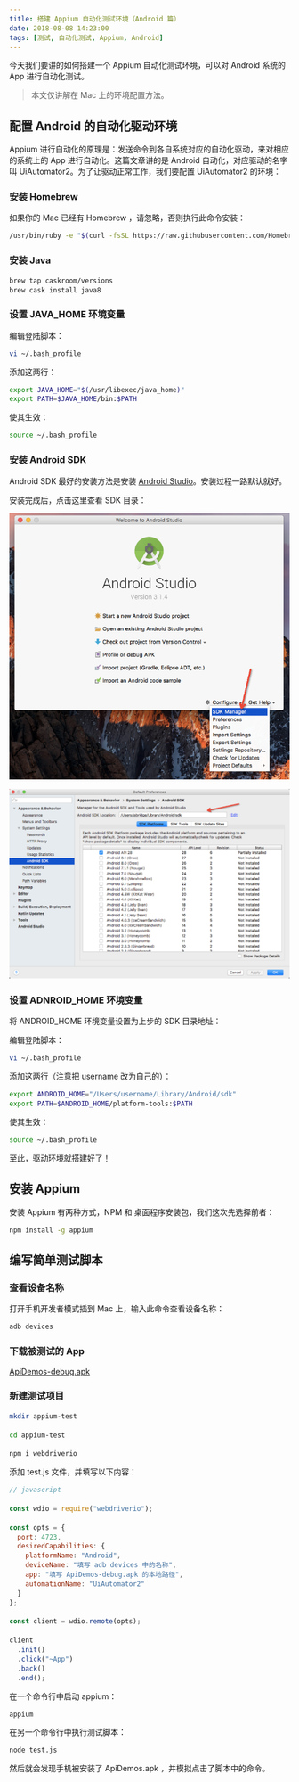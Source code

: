 ```yaml
---
title: 搭建 Appium 自动化测试环境（Android 篇）
date: 2018-08-08 14:23:00
tags: [测试, 自动化测试, Appium, Android]
---
```


今天我们要讲的如何搭建一个 Appium 自动化测试环境，可以对 Android 系统的 App 进行自动化测试。

> 本文仅讲解在 Mac 上的环境配置方法。

<!--more-->

## 配置 Android 的自动化驱动环境

Appium 进行自动化的原理是：发送命令到各自系统对应的自动化驱动，来对相应的系统上的 App 进行自动化。这篇文章讲的是 Android 自动化，对应驱动的名字叫 UiAutomator2。为了让驱动正常工作，我们要配置 UiAutomator2 的环境：

### 安装 Homebrew

如果你的 Mac 已经有 Homebrew ，请忽略，否则执行此命令安装：

```sh
/usr/bin/ruby -e "$(curl -fsSL https://raw.githubusercontent.com/Homebrew/install/master/install)"
```

### 安装 Java

```sh
brew tap caskroom/versions
brew cask install java8
```

### 设置 JAVA_HOME 环境变量

编辑登陆脚本：

```sh
vi ~/.bash_profile
```

添加这两行：

```sh
export JAVA_HOME="$(/usr/libexec/java_home)"
export PATH=$JAVA_HOME/bin:$PATH
```

使其生效：

```sh
source ~/.bash_profile
```

### 安装 Android SDK

Android SDK 最好的安装方法是安装 [Android Studio](https://developer.android.com/studio/index.html)。安装过程一路默认就好。

安装完成后，点击这里查看 SDK 目录：

![image.png](/css/images/1662520255050-0.png)


![image.png](/css/images/1662520255064-1.png)

### 设置 ADNROID_HOME 环境变量

将 ANDROID_HOME 环境变量设置为上步的 SDK 目录地址：

编辑登陆脚本：

```sh
vi ~/.bash_profile
```

添加这两行（注意把 username 改为自己的）：

```sh
export ANDROID_HOME="/Users/username/Library/Android/sdk"
export PATH=$ANDROID_HOME/platform-tools:$PATH
```

使其生效：

```sh
source ~/.bash_profile
```

至此，驱动环境就搭建好了！

## 安装 Appium 

安装 Appium 有两种方式，NPM 和 桌面程序安装包，我们这次先选择前者：

```sh
npm install -g appium
```

## 编写简单测试脚本

### 查看设备名称

打开手机开发者模式插到 Mac 上，输入此命令查看设备名称：

```sh
adb devices
```

### 下载被测试的 App

[ApiDemos-debug.apk](https://github.com/appium/appium/raw/master/sample-code/apps/ApiDemos-debug.apk)

### 新建测试项目

```sh
mkdir appium-test

cd appium-test

npm i webdriverio
```

添加 test.js 文件，并填写以下内容：

```js
// javascript

const wdio = require("webdriverio");

const opts = {
  port: 4723,
  desiredCapabilities: {
    platformName: "Android",
    deviceName: "填写 adb devices 中的名称",
    app: "填写 ApiDemos-debug.apk 的本地路径",
    automationName: "UiAutomator2"
  }
};

const client = wdio.remote(opts);

client
  .init()
  .click("~App")
  .back()
  .end();
```

在一个命令行中启动 appium：

```sh
appium
```

在另一个命令行中执行测试脚本：

```sh
node test.js
```

然后就会发现手机被安装了 ApiDemos.apk ，并模拟点击了脚本中的命令。





